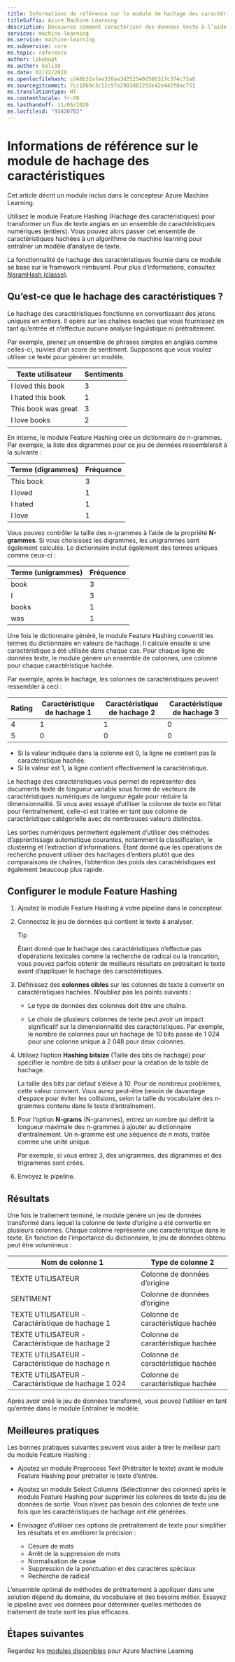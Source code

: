 ```yaml
---
title: Informations de référence sur le module de hachage des caractéristiques
titleSuffix: Azure Machine Learning
description: Découvrez comment caractériser des données texte à l’aide du module de hachage des caractéristiques dans le concepteur Azure Machine Learning.
services: machine-learning
ms.service: machine-learning
ms.subservice: core
ms.topic: reference
author: likebupt
ms.author: keli19
ms.date: 02/22/2020
ms.openlocfilehash: cd48b32afee320aa3d252540d566317c374c73a8
ms.sourcegitcommit: 7cc10b9c3c12c97a2903d01293e42e442f8ac751
ms.translationtype: HT
ms.contentlocale: fr-FR
ms.lasthandoff: 11/06/2020
ms.locfileid: "93420782"
---
```

# <a name="feature-hashing-module-reference"></a>Informations de référence sur le module de hachage des caractéristiques

Cet article décrit un module inclus dans le concepteur Azure Machine Learning.

Utilisez le module Feature Hashing (Hachage des caractéristiques) pour transformer un flux de texte anglais en un ensemble de caractéristiques numériques (entiers). Vous pouvez alors passer cet ensemble de caractéristiques hachées à un algorithme de machine learning pour entraîner un modèle d’analyse de texte.

La fonctionnalité de hachage des caractéristiques fournie dans ce module se base sur le framework nimbusml. Pour plus d’informations, consultez [NgramHash (classe)](/python/api/nimbusml/nimbusml.feature_extraction.text.extractor.ngramhash?view=nimbusml-py-latest&preserve-view=true).

## <a name="what-is-feature-hashing"></a>Qu’est-ce que le hachage des caractéristiques ?

Le hachage des caractéristiques fonctionne en convertissant des jetons uniques en entiers. Il opère sur les chaînes exactes que vous fournissez en tant qu’entrée et n’effectue aucune analyse linguistique ni prétraitement. 

Par exemple, prenez un ensemble de phrases simples en anglais comme celles-ci, suivies d’un score de sentiment. Supposons que vous voulez utiliser ce texte pour générer un modèle.

|Texte utilisateur|Sentiments|
|--------------|---------------|
|I loved this book|3|
|I hated this book|1|
|This book was great|3|
|I love books|2|

En interne, le module Feature Hashing crée un dictionnaire de n-grammes. Par exemple, la liste des digrammes pour ce jeu de données ressemblerait à la suivante :

|Terme (digrammes)|Fréquence|
|------------|---------------|
|This book|3|
|I loved|1|
|I hated|1|
|I love|1|

Vous pouvez contrôler la taille des n-grammes à l’aide de la propriété **N-grammes**. Si vous choisissez les digrammes, les unigrammes sont également calculés. Le dictionnaire inclut également des termes uniques comme ceux-ci :

|Terme (unigrammes)|Fréquence|
|------------|---------------|
|book|3|
|I|3|
|books|1|
|was|1|

Une fois le dictionnaire généré, le module Feature Hashing convertit les termes du dictionnaire en valeurs de hachage. Il calcule ensuite si une caractéristique a été utilisée dans chaque cas. Pour chaque ligne de données texte, le module génère un ensemble de colonnes, une colonne pour chaque caractéristique hachée.

Par exemple, après le hachage, les colonnes de caractéristiques peuvent ressembler à ceci :

|Rating|Caractéristique de hachage 1|Caractéristique de hachage 2|Caractéristique de hachage 3|
|-----|-----|-----|-----|
|4|1|1|0|
|5|0|0|0|

* Si la valeur indiquée dans la colonne est 0, la ligne ne contient pas la caractéristique hachée.
* Si la valeur est 1, la ligne contient effectivement la caractéristique.

Le hachage des caractéristiques vous permet de représenter des documents texte de longueur variable sous forme de vecteurs de caractéristiques numériques de longueur égale pour réduire la dimensionnalité. Si vous avez essayé d’utiliser la colonne de texte en l’état pour l’entraînement, celle-ci est traitée en tant que colonne de caractéristique catégorielle avec de nombreuses valeurs distinctes.

Les sorties numériques permettent également d’utiliser des méthodes d’apprentissage automatique courantes, notamment la classification, le clustering et l’extraction d’informations. Étant donné que les opérations de recherche peuvent utiliser des hachages d’entiers plutôt que des comparaisons de chaînes, l’obtention des poids des caractéristiques est également beaucoup plus rapide.

## <a name="configure-the-feature-hashing-module"></a>Configurer le module Feature Hashing

1.  Ajoutez le module Feature Hashing à votre pipeline dans le concepteur.

1. Connectez le jeu de données qui contient le texte à analyser.

    > [!TIP]
    > Étant donné que le hachage des caractéristiques n’effectue pas d’opérations lexicales comme la recherche de radical ou la troncation, vous pouvez parfois obtenir de meilleurs résultats en prétraitant le texte avant d’appliquer le hachage des caractéristiques. 

1. Définissez des **colonnes cibles** sur les colonnes de texte à convertir en caractéristiques hachées. N’oubliez pas les points suivants :

    * Le type de données des colonnes doit être une chaîne.
    
    * Le choix de plusieurs colonnes de texte peut avoir un impact significatif sur la dimensionnalité des caractéristiques. Par exemple, le nombre de colonnes pour un hachage de 10 bits passe de 1 024 pour une colonne unique à 2 048 pour deux colonnes.

1. Utilisez l’option **Hashing bitsize** (Taille des bits de hachage) pour spécifier le nombre de bits à utiliser pour la création de la table de hachage.
    
    La taille des bits par défaut s’élève à 10. Pour de nombreux problèmes, cette valeur convient. Vous aurez peut-être besoin de davantage d’espace pour éviter les collisions, selon la taille du vocabulaire des n-grammes contenu dans le texte d’entraînement.
    
1. Pour l’option **N-grams** (N-grammes), entrez un nombre qui définit la longueur maximale des n-grammes à ajouter au dictionnaire d’entraînement. Un n-gramme est une séquence de *n* mots, traitée comme une unité unique.

    Par exemple, si vous entrez 3, des unigrammes, des digrammes et des trigrammes sont créés.

1. Envoyez le pipeline.

## <a name="results"></a>Résultats

Une fois le traitement terminé, le module génère un jeu de données transformé dans lequel la colonne de texte d’origine a été convertie en plusieurs colonnes. Chaque colonne représente une caractéristique dans le texte. En fonction de l’importance du dictionnaire, le jeu de données obtenu peut être volumineux :

|Nom de colonne 1|Type de colonne 2|
|-------------------|-------------------|
|TEXTE UTILISATEUR|Colonne de données d’origine|
|SENTIMENT|Colonne de données d’origine|
|TEXTE UTILISATEUR - Caractéristique de hachage 1|Colonne de caractéristique hachée|
|TEXTE UTILISATEUR - Caractéristique de hachage 2|Colonne de caractéristique hachée|
|TEXTE UTILISATEUR - Caractéristique de hachage n|Colonne de caractéristique hachée|
|TEXTE UTILISATEUR - Caractéristique de hachage 1 024|Colonne de caractéristique hachée|

Après avoir créé le jeu de données transformé, vous pouvez l’utiliser en tant qu’entrée dans le module Entraîner le modèle.
 
## <a name="best-practices"></a>Meilleures pratiques

Les bonnes pratiques suivantes peuvent vous aider à tirer le meilleur parti du module Feature Hashing :

* Ajoutez un module Preprocess Text (Prétraiter le texte) avant le module Feature Hashing pour prétraiter le texte d’entrée. 

* Ajoutez un module Select Columns (Sélectionner des colonnes) après le module Feature Hashing pour supprimer les colonnes de texte du jeu de données de sortie. Vous n’avez pas besoin des colonnes de texte une fois que les caractéristiques de hachage ont été générées.
    
* Envisagez d’utiliser ces options de prétraitement de texte pour simplifier les résultats et en améliorer la précision :

    * Césure de mots
    * Arrêt de la suppression de mots
    * Normalisation de casse
    * Suppression de la ponctuation et des caractères spéciaux
    * Recherche de radical  

L’ensemble optimal de méthodes de prétraitement à appliquer dans une solution dépend du domaine, du vocabulaire et des besoins métier. Essayez le pipeline avec vos données pour déterminer quelles méthodes de traitement de texte sont les plus efficaces.

## <a name="next-steps"></a>Étapes suivantes
            
Regardez les [modules disponibles](module-reference.md) pour Azure Machine Learning